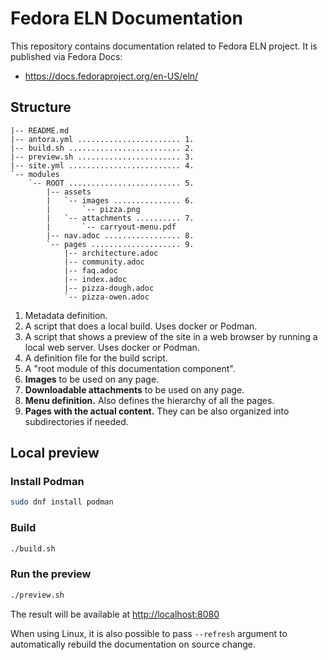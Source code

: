 # Fedora ELN Documentation

This repository contains documentation related to Fedora ELN project.
It is published via Fedora Docs:

* <https://docs.fedoraproject.org/en-US/eln/>

## Structure

```text
|-- README.md
|-- antora.yml ....................... 1.
|-- build.sh ......................... 2.
|-- preview.sh ....................... 3.
|-- site.yml ......................... 4.
`-- modules
    `-- ROOT ......................... 5.
        |-- assets
        |   `-- images ............... 6.
        |       `-- pizza.png
        |   `-- attachments .......... 7.
        |       `-- carryout-menu.pdf
        |-- nav.adoc ................. 8.
        `-- pages .................... 9.
            |-- architecture.adoc
            |-- community.adoc
            |-- faq.adoc
            |-- index.adoc
            |-- pizza-dough.adoc
            `-- pizza-owen.adoc
```

1. Metadata definition.
2. A script that does a local build. Uses docker or Podman.
3. A script that shows a preview of the site in a web browser by running a local web server. Uses docker or Podman.
4. A definition file for the build script.
5. A "root module of this documentation component".
6. **Images** to be used on any page.
7. **Downloadable attachments** to be used on any page.
8. **Menu definition.** Also defines the hierarchy of all the pages.
9. **Pages with the actual content.** They can be also organized into subdirectories if needed.

## Local preview

### Install Podman

```bash
sudo dnf install podman
```

### Build

```bash
./build.sh

```

### Run the preview

```bash
./preview.sh
```

The result will be available at <http://localhost:8080>

When using Linux, it is also possible to pass `--refresh` argument to automatically
rebuild the documentation on source change.

